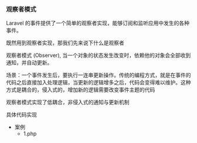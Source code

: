 ### 观察者模式
Laravel 的事件提供了一个简单的观察者实现，能够订阅和监听应用中发生的各种事件。

既然用到观察者实现，那我们先来说下什么是观察者

观察者模式 (Observer), 当一个对象的状态发生改变时，依赖他的对象会全部收到通知，并自动更新。

场景：一个事件发生后，要执行一连串更新操作。传统的编程方式，就是在事件的代码之后直接加入处理逻辑，当更新的逻辑增多之后，代码会变得难以维护。这种方式是耦合的，侵入式的，增加新的逻辑需要改变事件主题的代码

观察者模式实现了低耦合，非侵入式的通知与更新机制

具体代码实现
+  案例
   * 1.php
